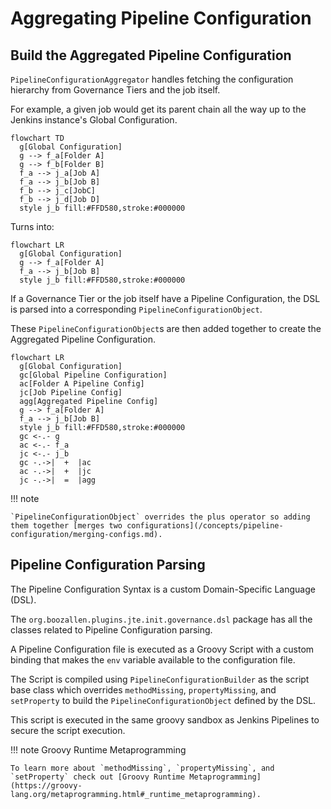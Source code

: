 # Aggregating Pipeline Configuration

## Build the Aggregated Pipeline Configuration

`PipelineConfigurationAggregator` handles fetching the configuration hierarchy from Governance Tiers and the job itself.

For example, a given job would get its parent chain all the way up to the Jenkins instance's Global Configuration.

``` mermaid
flowchart TD
  g[Global Configuration]
  g --> f_a[Folder A]
  g --> f_b[Folder B]
  f_a --> j_a[Job A]
  f_a --> j_b[Job B]
  f_b --> j_c[JobC]
  f_b --> j_d[Job D]
  style j_b fill:#FFD580,stroke:#000000
```

Turns into:

``` mermaid
flowchart LR
  g[Global Configuration]
  g --> f_a[Folder A]
  f_a --> j_b[Job B]
  style j_b fill:#FFD580,stroke:#000000
```

If a Governance Tier or the job itself have a Pipeline Configuration, the DSL is parsed into a corresponding `PipelineConfigurationObject`.

These `PipelineConfigurationObject`s are then added together to create the Aggregated Pipeline Configuration.

``` mermaid
flowchart LR
  g[Global Configuration]
  gc[Global Pipeline Configuration]
  ac[Folder A Pipeline Config]
  jc[Job Pipeline Config]
  agg[Aggregated Pipeline Config]
  g --> f_a[Folder A]
  f_a --> j_b[Job B]
  style j_b fill:#FFD580,stroke:#000000
  gc <-.- g
  ac <-.- f_a
  jc <-.- j_b
  gc -.->|  +  |ac
  ac -.->|  +  |jc
  jc -.->|  =  |agg
```

!!! note

    `PipelineConfigurationObject` overrides the plus operator so adding them together [merges two configurations](/concepts/pipeline-configuration/merging-configs.md).

## Pipeline Configuration Parsing

The Pipeline Configuration Syntax is a custom Domain-Specific Language (DSL).

The `org.boozallen.plugins.jte.init.governance.dsl` package has all the classes related to Pipeline Configuration parsing.

A Pipeline Configuration file is executed as a Groovy Script with a custom binding that makes the `env` variable available to the configuration file.

The Script is compiled using `PipelineConfigurationBuilder` as the script base class which overrides `methodMissing`, `propertyMissing`, and `setProperty` to build the `PipelineConfigurationObject` defined by the DSL.

This script is executed in the same groovy sandbox as Jenkins Pipelines to secure the script execution.

!!! note Groovy Runtime Metaprogramming

    To learn more about `methodMissing`, `propertyMissing`, and `setProperty` check out [Groovy Runtime Metaprogramming](https://groovy-lang.org/metaprogramming.html#_runtime_metaprogramming).
